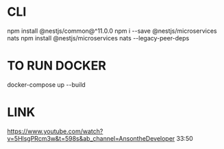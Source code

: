 # CLI

npm install @nestjs/common@^11.0.0
npm i --save @nestjs/microservices nats
npm install @nestjs/microservices nats --legacy-peer-deps

# TO RUN DOCKER

docker-compose up --build

# LINK

https://www.youtube.com/watch?v=5HlsgPRcm3w&t=598s&ab_channel=AnsontheDeveloper
33:50
